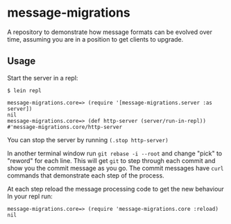 # message-migrations

A repository to demonstrate how message formats can be evolved over time,
assuming you are in a position to get clients to upgrade.

## Usage

Start the server in a repl:
```
$ lein repl

message-migrations.core=> (require '[message-migrations.server :as server])
nil
message-migrations.core=> (def http-server (server/run-in-repl))
#'message-migrations.core/http-server
```

You can stop the server by running `(.stop http-server)`

In another terminal window run `git rebase -i --root` and change "pick" to
"reword" for each line.
This will get `git` to step through each commit and show you the commit message
as you go.
The commit messages have `curl` commands that demonstrate each step of the
process.

At each step reload the message processing code to get the new behaviour
In your repl run:
```
message-migrations.core=> (require 'message-migrations.core :reload)
nil
```
